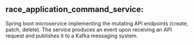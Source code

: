 ## race_application_command_service:
Spring boot microservice implementing the mutating API endpoints (create, patch, delete). The service produces an event upon receiving an API request and publishes it to a Kafka messaging system.